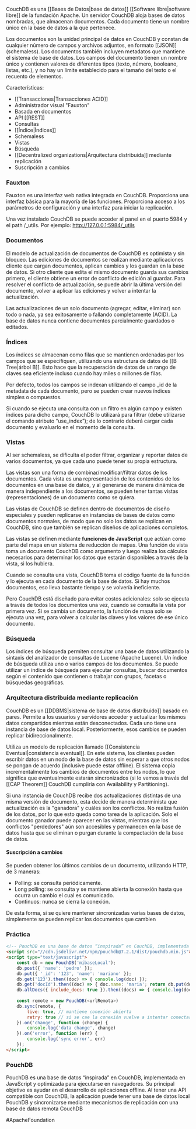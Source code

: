 CouchDB es una [[Bases de Datos|base de datos]] [[Software libre|software libre]] de la fundación Apache. Un servidor CouchDB aloja bases de datos nombradas, que almacenan documentos. Cada documento tiene un nombre único en la base de datos a la que pertenece.

Los documentos son la unidad principal de datos en CouchDB y constan de cualquier número de campos y archivos adjuntos, en formato [[JSON]] (schemaless). Los documentos también incluyen metadatos que mantiene el sistema de base de datos. Los campos del documento tienen un nombre único y contienen valores de diferentes tipos (texto, número, booleano, listas, etc.), y no hay un límite establecido para el tamaño del texto o el recuento de elementos. 

Características:
- [[Transacciones|Transacciones ACID]]
- Administrador visual "Fauxton"
- Basada en documentos
- API [[REST]]
- Consultas
- [[Índice|Índices]]
- Schemaless
- Vistas
- Búsqueda
- [[Decentralized organizations|Arquitectura distribuida]] mediante replicación
- Suscripción a cambios

### Fauxton
Fauxton es una interfaz web nativa integrada en CouchDB. Proporciona una interfaz básica para la mayoría de las funciones. Proporciona acceso a los parámetros de configuración y una interfaz para iniciar la replicación.

Una vez instalado CouchDB se puede acceder al panel en el puerto 5984 y el path /\_utils. Por ejemplo: http://127.0.0.1:5984/_utils

### Documentos
El modelo de actualización de documentos de CouchDB es optimista y sin bloqueo. Las ediciones de documentos se realizan mediante aplicaciones cliente que cargan documentos, aplican cambios y los guardan en la base de datos. Si otro cliente que edita el mismo documento guarda sus cambios primero, el cliente obtiene un error de conflicto de edición al guardar. Para resolver el conflicto de actualización, se puede abrir la última versión del documento, volver a aplicar las ediciones y volver a intentar la actualización.

Las actualizaciones de un solo documento (agregar, editar, eliminar) son todo o nada, ya sea exitosamente o fallando completamente (ACID). La base de datos nunca contiene documentos parcialmente guardados o editados.

### Índices
Los índices se almacenan como filas que se mantienen ordenadas por los campos que se especifiquen, utilizando una estructura de datos de [[B Tree|árbol B]]. Esto hace que la recuperación de datos de un rango de claves sea eficiente incluso cuando hay miles o millones de filas.

Por defecto, todos los campos se indexan utilizando el campo \_id de la metadata de cada documento, pero se pueden crear nuevos índices simples o compuestos.

Si cuando se ejecuta una consulta con un filtro en algún campo y existen índices para dicho campo, CouchDB lo utilizará para filtrar (debe utilizarse el comando atributo “use_index”); de lo contrario deberá cargar cada documento y evaluarlo en el momento de la consulta.

### Vistas
Al ser schemaless, se dificulta el poder filtrar, organizar y reportar datos de varios documentos, ya que cada uno puede tener su propia estructura.

Las vistas son una forma de combinar/modificar/filtrar datos de los documentos. Cada vista es una representación de los contenidos de los documentos en una base de datos, y al generarse de manera dinámica de manera independiente a los documentos, se pueden tener tantas vistas (representaciones) de un documento como se quiera.

Las vistas de CouchDB se definen dentro de documentos de diseño especiales y pueden replicarse en instancias de bases de datos como documentos normales, de modo que no solo los datos se replican en CouchDB, sino que también se replican diseños de aplicaciones completos.

Las vistas se definen mediante **funciones de JavaScript** que actúan como parte del mapa en un sistema de reducción de mapas. Una función de vista toma un documento CouchDB como argumento y luego realiza los cálculos necesarios para determinar los datos que estarán disponibles a través de la vista, si los hubiera.

Cuando se consulta una vista, CouchDB toma el código fuente de la función y lo ejecuta en cada documento de la base de datos. Si hay muchos documentos, eso lleva bastante tiempo y se volvería ineficiente.

Pero CouchDB está diseñado para evitar costos adicionales: solo se ejecuta a través de todos los documentos una vez, cuando se consulta la vista por primera vez. Si se cambia un documento, la función de mapa solo se ejecuta una vez, para volver a calcular las claves y los valores de ese único documento.

### Búsqueda
Los índices de búsqueda permiten consultar una base de datos utilizando la sintaxis del analizador de consultas de Lucene (Apache Lucene). Un índice de búsqueda utiliza uno o varios campos de los documentos. Se puede utilizar un índice de búsqueda para ejecutar consultas, buscar documentos según el contenido que contienen o trabajar con grupos, facetas o búsquedas geográficas.

### Arquitectura distribuida mediante replicación
CouchDB es un [[DDBMS|sistema de base de datos distribuido]] basado en pares. Permite a los usuarios y servidores acceder y actualizar los mismos datos compartidos mientras están desconectados. Cada uno tiene una instancia de base de datos local. Posteriormente, esos cambios se pueden replicar bidireccionalmente.

Utiliza un modelo de replicación llamado [[Consistencia Eventual|consistencia eventual]]. En este sistema, los clientes pueden escribir datos en un nodo de la base de datos sin esperar a que otros nodos se pongan de acuerdo (inclusive puede estar offline). El sistema copia incrementalmente los cambios de documentos entre los nodos, lo que significa que eventualmente estarán sincronizados (si lo vemos a través del [[CAP Theorem]] CouchDB cumpliría con Availability y Partitioning).

Si una instancia de CouchDB recibe dos actualizaciones distintas de una misma versión de documento, esta decide de manera determinista que actualización es la "ganadora" y cuáles son los conflictos. No realiza fusión de los datos, por lo que esto queda como tarea de la aplicación. Solo el documento ganador puede aparecer en las vistas, mientras que los conflictos "perdedores" aún son accesibles y permanecen en la base de datos hasta que se eliminan o purgan durante la compactación de la base de datos.

#### Suscripción a cambios
Se pueden obtener los últimos cambios de un documento, utilizando HTTP, de 3 maneras:
- Polling: se consulta periódicamente. 
- Long polling: se consulta y se mantiene abierta la conexión hasta que ocurra un cambio el cual es comunicado. 
- Continuos: nunca se cierra la conexión.

De esta forma, si se quiere mantener sincronizadas varias bases de datos, simplemente se pueden replicar los documentos que cambien

### Práctica
```html
<!-- PouchDB es una base de datos “inspirada” en CouchDB, implementada en JavaScript y optimizada para ejecutarse en navegadores. Su principal objetivo es ayudar en el desarrollo de aplicaciones offline. Al tener una API compatible con CouchDB, la aplicación puede tener una base de datos local PouchDB y sincronizarse mediante mecanismos de replicación con una base de datos remota CouchDB. -->
<script src="//cdn.jsdelivr.net/npm/pouchdb@7.2.1/dist/pouchdb.min.js"></script>
<script type="text/javascript">
	const db = new PouchDB('mibaseLocal');
	db.post({ 'name': 'pedro' });
	db.put({ '_id': '123', 'name': 'mariano' });
	db.get('123').then((doc) => { console.log(doc) });
	db.get('docId').then((doc) => { doc.name: 'maria'; return db.put(doc) });
	db.allDocs({ include_docs: true }).then((docs) => { console.log(docs) });
	
	const remote = new PouchDB(<urlRemota>)
	db.sync(remote, {
		live: true, // mantiene conexión abierta
		retry: true // si se cae la conexión vuelve a intentar conectarse
	}).on('change', function (change) {
		console.log('data change', change)
	}).on('error', function (err) {
		console.log('sync error', err)
	});
</script>
```

### PouchDB
PouchDB es una base de datos “inspirada” en CouchDB, implementada en JavaScript y optimizada para ejecutarse en navegadores. Su principal objetivo es ayudar en el desarrollo de aplicaciones offline. Al tener una API compatible con CouchDB, la aplicación puede tener una base de datos local PouchDB y sincronizarse mediante mecanismos de replicación con una base de datos remota CouchDB

#ApacheFoundation
